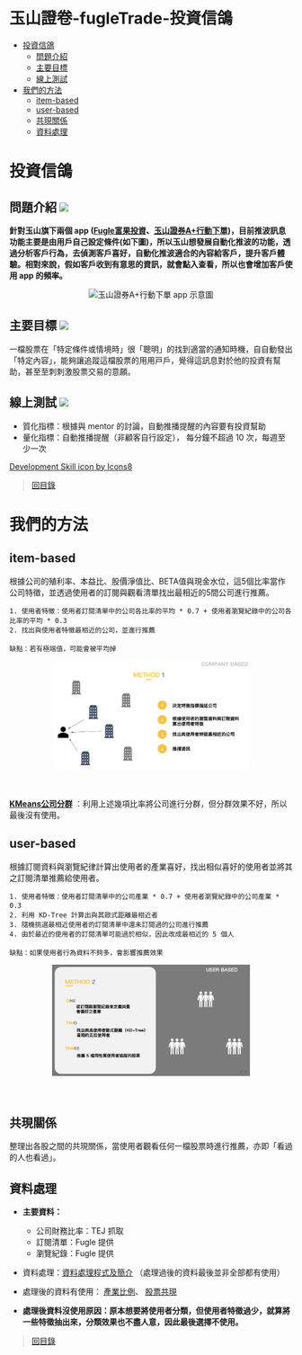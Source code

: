 # 玉山證卷-fugleTrade-投資信鴿
- [投資信鴿](#投資信鴿)
  - [問題介紹](#問題介紹-)
  - [主要目標](#主要目標-)
  - [線上測試](#線上測試-)
- [我們的方法](#我們的方法)
  - [item-based](#item-based)
  - [user-based](#user-based)
  - [共現關係](#共現關係)
  - [資料處理](#資料處理)
  


<!---=================================================================================================================================
玉山方面提出的相關資料
-->
# 投資信鴿
## 問題介紹 <img src="https://img.icons8.com/pastel-glyph/64/000000/pen-1.png" weight="30" height="30"/> 
**針對玉山旗下兩個 app ([Fugle富果投資](https://play.google.com/store/apps/details?id=tw.fugle.android.app)、[玉山證券A+行動下單](https://play.google.com/store/apps/details?id=com.esun))，目前推波訊息功能主要是由用戶自己設定條件(如下圖)，所以玉山想發展自動化推波的功能，透過分析客戶行為，去偵測客戶喜好，自動化推波適合的內容給客戶，提升客戶體驗。相對來說，假如客戶收到有意思的資訊，就會點入查看，所以也會增加客戶使用 app 的頻率。**

<div align=center><img width="400" height="300" src="https://i.imgur.com/6LMTpbt.png" alt="玉山證券A+行動下單 app 示意圖"/></div>


## 主要目標 <img src="https://img.icons8.com/plasticine/100/000000/accuracy.png" weight="35" height="35"/> 
一檔股票在「特定條件或情境時」很「聰明」的找到適當的通知時機，⾃自動發出「特定內容」，能夠讓追蹤這檔股票的⽤用⼾戶，覺得這訊息對於他的投資有幫助，甚⾄至刺刺激股票交易的意願。

## 線上測試 <img src="https://img.icons8.com/color/48/000000/test-partial-passed.png" weight="30" height="30"/>
- 質化指標：根據與 mentor 的討論，自動推播提醒的內容要有投資幫助
- 量化指標：自動推播提醒（非顧客自行設定）， 每分鐘不超過 10 次，每週至少一次

<a href="https://icons8.com/icon/103935/development-skill">Development Skill icon by Icons8</a>

>[回目錄](#玉山證卷-fugleTrade-投資信鴿)
<!---=================================================================================================================================
我們作的東西
-->
# 我們的方法
## item-based 
根據公司的殖利率、本益比、股價淨值比、BETA值與現金水位，這5個比率當作公司特徵，並透過使用者的訂閱與觀看清單找出最相近的5間公司進行推薦。

    1. 使用者特徵：使用者訂閱清單中的公司各比率的平均 * 0.7 + 使用者瀏覽紀錄中的公司各比率的平均 * 0.3 
    2. 找出與使用者特徵最相近的公司，並進行推薦
    
    缺點：若有極端值，可能會被平均掉
    
<div align=center><img src='https://github.com/jiaying777/other/blob/master/金科圖/1.png' width=70%></div><br><br>
  
[**KMeans公司分群**](https://github.com/jiaying777/E.SUN_Fugle_project/tree/master/KMeans)
：利用上述幾項比率將公司進行分群，但分群效果不好，所以最後沒有使用。

## user-based 
根據訂閱資料與瀏覽紀律計算出使用者的產業喜好，找出相似喜好的使用者並將其之訂閱清單推薦給使用者。

    1. 使用者特徵：使用者訂閱清單中的公司產業 * 0.7 + 使用者瀏覽紀錄中的公司產業 * 0.3
    2. 利用 KD-Tree 計算出與其歐式距離最相近者
    3. 隨機挑選最相近使用者的訂閱清單中還未訂閱過的公司進行推薦
    4. 由於最近的使用者的訂閱清單可能過於相似，因此改成最相近的 5 個人
    
    缺點：如果使用者行為資料不夠多，會影響推薦效果
    
<div align=center><img src='https://github.com/jiaying777/other/blob/master/金科圖/2.png' width=70%></div><br><br>

## 共現關係
整理出各股之間的共現關係，當使用者觀看任何一檔股票時進行推薦，亦即「看過的人也看過」。

## 資料處理
- **主要資料：**

    - 公司財務比率：TEJ 抓取
    - 訂閱清單：Fugle 提供
    - 瀏覽紀錄：Fugle 提供
    
- 資料處理：[資料處理程式及簡介](https://github.com/jiaying777/E.SUN_Fugle_project/tree/master/Data_processing)
（處理過後的資料最後並非全部都有使用）
- 處理後的資料有使用：
[產業比例](https://github.com/jiaying777/E.SUN_Fugle_project/tree/master/Data_processing#2產業比例判斷使用者較常接觸的公司產業為何)、
[股票共現](https://github.com/jiaying777/E.SUN_Fugle_project/tree/master/Data_processing#5股票共現關係被同一個使用者訂閱或是瀏覽)
- **處理後資料沒使用原因：原本想要將使用者分類，但使用者特徵過少，就算將一些特徵抽出來，分類效果也不盡人意，因此最後選擇不使用。**


>[回目錄](#玉山證卷-fugleTrade-投資信鴿)

